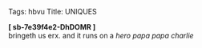 Tags: hbvu
Title: UNIQUES
  
**[ sb-7e39f4e2-DhDOMR ]**  
bringeth us erx. and it runs on a _hero papa papa charlie_